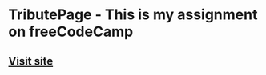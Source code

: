 ﻿# TributePage - This is my assignment on freeCodeCamp
## [Visit site](https://jeru7.github.io/tributepage/)

